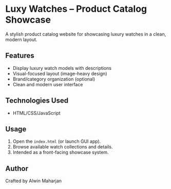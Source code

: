 # Luxy Watches – Product Catalog Showcase

A stylish product catalog website for showcasing luxury watches in a clean, modern layout.

## Features
- Display luxury watch models with descriptions
- Visual-focused layout (image-heavy design)
- Brand/category organization (optional)
- Clean and modern user interface

## Technologies Used
- HTML/CSS/JavaScript

## Usage
1. Open the `index.html` (or launch GUI app).
2. Browse available watch collections and details.
3. Intended as a front-facing showcase system.

## Author
Crafted by Alwin Maharjan
